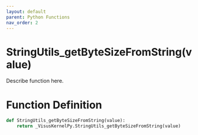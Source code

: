 ```yaml
---
layout: default
parent: Python Functions
nav_order: 2
---
```


# StringUtils_getByteSizeFromString(value)

Describe function here.

# Function Definition

```python
def StringUtils_getByteSizeFromString(value):
    return _VisusKernelPy.StringUtils_getByteSizeFromString(value)
```